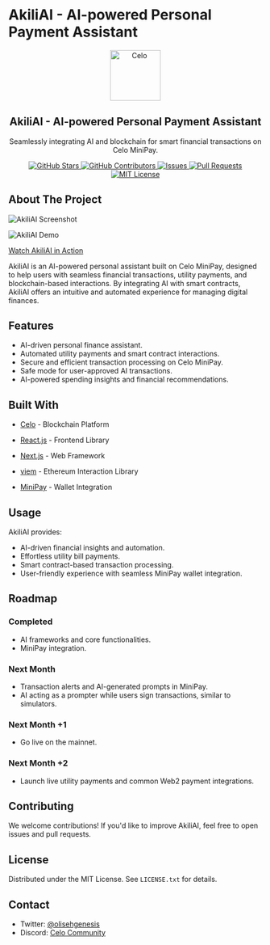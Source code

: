 # AkiliAI - AI-powered Personal Payment Assistant

<p align="center">
  <img width="100px" src="https://github.com/celo-org/celo-composer/blob/main/images/readme/celo_isotype.svg" align="center" alt="Celo" />
  <h2 align="center">AkiliAI - AI-powered Personal Payment Assistant</h2>
  <p align="center">Seamlessly integrating AI and blockchain for smart financial transactions on Celo MiniPay.</p>
</p>

<p align="center">
  <a href="https://github.com/your-repo/akiliai/graphs/stars">
    <img alt="GitHub Stars" src="https://img.shields.io/github/stars/your-repo/akiliai?color=FCFF52" />
  </a>
  <a href="https://github.com/your-repo/akiliai/graphs/contributors">
    <img alt="GitHub Contributors" src="https://img.shields.io/github/contributors/your-repo/akiliai?color=E7E3D4" />
  </a>
  <a href="https://github.com/your-repo/akiliai/issues">
    <img alt="Issues" src="https://img.shields.io/github/issues/your-repo/akiliai?color=E7E3D4" />
  </a>
  <a href="https://github.com/your-repo/akiliai/pulls">
    <img alt="Pull Requests" src="https://img.shields.io/github/issues-pr/your-repo/akiliai?color=E7E3D4" />
  </a>
  <a href="https://opensource.org/license/mit/">
    <img alt="MIT License" src="https://img.shields.io/badge/License-MIT-yellow.svg" />
  </a>
</p>

## About The Project

![AkiliAI Screenshot](https://github.com/user-attachments/assets/837e26f0-bb2c-41fc-b48e-0250be8cfb16)

![AkiliAI Demo](https://github.com/user-attachments/assets/3fa09e41-a754-4e0d-a876-0a48577478da)

[Watch AkiliAI in Action](https://youtube.com/shorts/_TDeyDCGokY)

AkiliAI is an AI-powered personal assistant built on Celo MiniPay, designed to help users with seamless financial transactions, utility payments, and blockchain-based interactions. By integrating AI with smart contracts, AkiliAI offers an intuitive and automated experience for managing digital finances.

## Features

- AI-driven personal finance assistant.
- Automated utility payments and smart contract interactions.
- Secure and efficient transaction processing on Celo MiniPay.
- Safe mode for user-approved AI transactions.
- AI-powered spending insights and financial recommendations.

## Built With

- [Celo](https://celo.org/) - Blockchain Platform
- [React.js](https://reactjs.org/) - Frontend Library
- [Next.js](https://nextjs.org/) - Web Framework
- [viem](https://viem.sh/) - Ethereum Interaction Library

- [MiniPay](https://www.opera.com/products/minipay) - Wallet Integration

## Usage

AkiliAI provides:
- AI-driven financial insights and automation.
- Effortless utility bill payments.
- Smart contract-based transaction processing.
- User-friendly experience with seamless MiniPay wallet integration.

## Roadmap

### Completed
- AI frameworks and core functionalities.
- MiniPay integration.

### Next Month
- Transaction alerts and AI-generated prompts in MiniPay.
- AI acting as a prompter while users sign transactions, similar to simulators.

### Next Month +1
- Go live on the mainnet.

### Next Month +2
- Launch live utility payments and common Web2 payment integrations.

## Contributing

We welcome contributions! If you'd like to improve AkiliAI, feel free to open issues and pull requests.

## License

Distributed under the MIT License. See `LICENSE.txt` for details.

## Contact

- Twitter: [@olisehgenesis](https://twitter.com/illmindofbanana)
- Discord: [Celo Community](https://discord.com/invite/celo)

